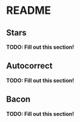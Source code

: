 # README

## Stars
**TODO: Fill out this section!**

## Autocorrect
**TODO: Fill out this section!**

## Bacon
**TODO: Fill out this section!**
